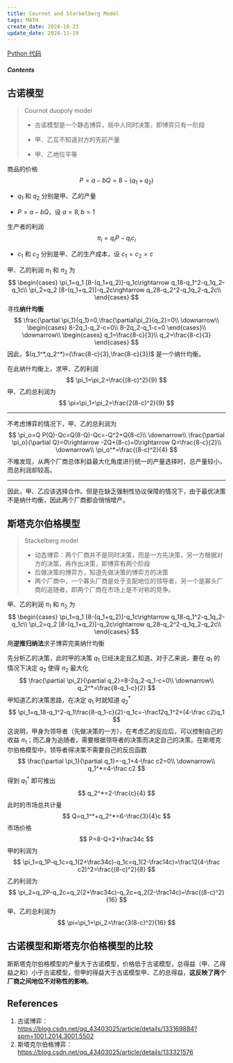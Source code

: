 ```yaml
---
title: Cournot and Starkelberg Model
tags: MATH
create_date: 2024-10-23
update_date: 2024-11-19
---
```


[Python 代码](/assets/documents/jupyter_notebook/cournot_model_and_starkelberg_model.html)

##### Contents

## 古诺模型

> Cournot duopoly model
>
> - 古诺模型是一个静态博弈，局中人同时决策，即博弈只有一阶段
>
> - 甲、乙互不知道对方的先前产量
>
> - 甲、乙地位平等

商品的价格
$$
P=a-bQ=8-(q_1+q_2)
$$

- $q_1$ 和 $q_2$ 分别是甲、乙的产量

- $P=a-bQ$，设 $a=8,b=1$

生产者的利润
$$
\pi_i=q_i P-q_ic_i
$$

- $c_1$ 和 $c_2$ 分别是甲、乙的生产成本，设 $c_1=c_2=c$

甲、乙的利润 $\pi_1$ 和 $\pi_2$ 为
$$
\begin{cases}
\pi_1=q_1 [8-(q_1+q_2)]-q_1c\rightarrow q_18-q_1^2-q_1q_2-q_1c\\
\pi_2=q_2 [8-(q_1+q_2)]-q_2c\rightarrow q_28-q_2^2-q_1q_2-q_2c\\
\end{cases}
$$
寻找**纳什均衡**
$$
\frac{\partial \pi_1}{q_1}=0,\frac{\partial\pi_2}{q_2}=0\\
\downarrow\\
\begin{cases}
8-2q_1-q_2-c=0\\
8-2q_2-q_1-c=0
\end{cases}\\
\downarrow\\
\begin{cases}
q_1=\frac{8-c}{3}\\
q_2=\frac{8-c}{3}
\end{cases}
$$
因此，$(q_1^*,q_2^*)=(\frac{8-c}{3},\frac{8-c}{3})$ 是一个纳什均衡。

在此纳什均衡上，求甲、乙的利润
$$
\pi_1=\pi_2=\frac{(8-c)^2}{9}
$$
甲、乙的总利润为
$$
\pi=\pi_1+\pi_2=\frac{2(8-c)^2}{9}
$$

---

不考虑博弈的情况下，甲、乙的总利润为
$$
\pi_o=Q P(Q)-Qc=Q(8-Q)-Qc=-Q^2+Q(8-c)\\
\downarrow\\
\frac{\partial \pi_o}{\partial Q}=0\rightarrow -2Q+(8-c)=0\rightarrow Q=\frac{8-c}{2}\\
\downarrow\\
\pi_o^*=\frac{(8-c)^2}{4}
$$
不难发现，从两个厂商总体利益最大化角度进行统一的产量选择时，总产量较小，而总利润却较高。

---

因此，甲、乙应该选择合作。但是在缺乏强制性协议保障的情况下，由于最优决策不是纳什均衡，因此两个厂商都会悄悄增产。

## 斯塔克尔伯格模型

> Stackelberg model
>
> - 动态博弈：两个厂商并不是同时决策，而是一方先决策，另一方根据对方的决策，再作出决策，即博弈有两个阶段
> - 后做决策的博弈方，知道先做决策的博弈方的决策
> - 两个厂商中，一个寡头厂商是处于支配地位的领导者，另一个是寡头厂商的追随者，即两个厂商在市场上是不对称的竞争。

甲、乙的利润 $\pi_1$ 和 $\pi_2$ 为
$$
\begin{cases}
\pi_1=q_1 [8-(q_1+q_2)]-q_1c\rightarrow q_18-q_1^2-q_1q_2-q_1c\\
\pi_2=q_2 [8-(q_1+q_2)]-q_2c\rightarrow q_28-q_2^2-q_1q_2-q_2c\\
\end{cases}
$$
用**逆推归纳法**求子博弈完美纳什均衡

先分析乙的决策，此时甲的决策 $q_1$ 已经决定且乙知道。对于乙来说，要在 $q_1$ 的情况下决定 $q_2$ 使得 $\pi_2$ 最大化
$$
\frac{\partial \pi_2}{\partial q_2}=8-2q_2-q_1-c=0\\
\downarrow\\
q_2^*=\frac{8-q_1-c}{2}
$$
甲知道乙的决策思路，在决定 $q_1$ 时就知道 $q_2^*$ 
$$
\pi_1=q_18-q_1^2-q_1\frac{8-q_1-c}{2}-q_1c=-\frac12q_1^2+(4-\frac c2)q_1
$$
这说明，甲身为领导者（先做决策的一方），在考虑乙的反应后，可以控制自己的收益 $\pi_1$；而乙身为追随者，需要根据领导者的决策而决定自己的决策。在斯塔克尔伯格模型中，领导者得决策不需要自己的反应函数
$$
\frac{\partial \pi_1}{\partial q_1}=-q_1+4-\frac c2=0\\
\downarrow\\
q_1^*=4-\frac c2
$$
得到 $q_1^*$ 即可推出
$$
q_2^*=2-\frac{c}{4}
$$
此时的市场总共计量
$$
Q=q_1^*+q_2^*=6-\frac{3}{4}c
$$
市场价格 
$$
P=8-Q=2+\frac34c
$$
甲的利润为
$$
\pi_1=q_1P-q_1c=q_1(2+\frac34c)-q_1c=q_1(2-\frac14c)=\frac12(4-\frac c2)^2=\frac{(8-c)^2}{8}
$$
乙的利润为
$$
\pi_2=q_2P-q_2c=q_2(2+\frac34c)-q_2c=q_2(2-\frac14c)=\frac{(8-c)^2}{16}
$$
甲、乙的总利润为
$$
\pi=\pi_1+\pi_2=\frac{3(8-c)^2}{16}
$$

## 古诺模型和斯塔克尔伯格模型的比较

斯斯塔克尔伯格模型的产量大于古诺模型，价格低于古诺模型，总得益（甲、乙得益之和）小于古诺模型，但甲的得益大于古诺模型甲、乙的总得益，**这反映了两个厂商之间地位不对称性的影响**。

## References

1. 古诺博弈：https://blog.csdn.net/qq_43403025/article/details/133169884?spm=1001.2014.3001.5502
2. 斯塔克尔伯格博弈：https://blog.csdn.net/qq_43403025/article/details/133321576
